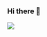### Hi there 👋

<!--
**alexyoon97/alexyoon97** is a ✨ _special_ ✨ repository because its `README.md` (this file) appears on your GitHub profile.

Here are some ideas to get you started:

- 🔭 I’m currently working on ...
- 🌱 I’m currently learning ...
- 👯 I’m looking to collaborate on ...
- 🤔 I’m looking for help with ...
- 💬 Ask me about ...
- 📫 How to reach me: ...
- 😄 Pronouns: ...
- ⚡ Fun fact: ...
-->
<img align="center" src="https://github-readme-stats.vercel.app/api/top-langs/?username=alexyoon97&layout=compact&theme=radical"/>
<!--<img src="https://github-readme-stats.vercel.app/api?username=alexyoon97&show_icons=true&theme=radical"> -->
